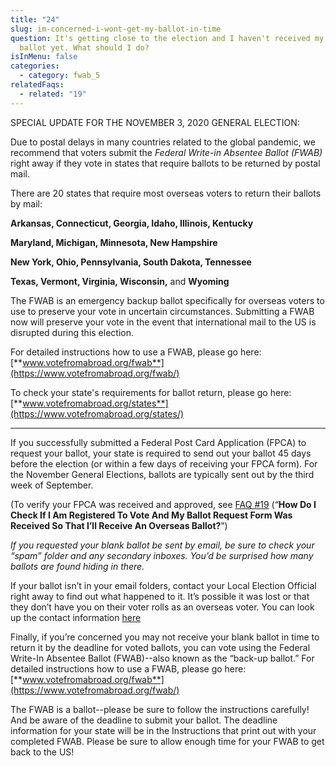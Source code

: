 ```yaml
---
title: "24"
slug: im-concerned-i-wont-get-my-ballot-in-time
question: It's getting close to the election and I haven't received my blank
  ballot yet. What should I do?
isInMenu: false
categories:
  - category: fwab_5
relatedFaqs:
  - related: "19"
---
```

SPECIAL UPDATE FOR THE NOVEMBER 3, 2020 GENERAL ELECTION: 

Due to postal delays in many countries related to the global pandemic, we recommend that voters submit the _Federal Write-in Absentee Ballot (FWAB)_ right away if they vote in states that require ballots to be returned by postal mail. 


There are 20 states that require most overseas voters to return their ballots by mail: 

**Arkansas, Connecticut, Georgia, Idaho, Illinois, Kentucky** 

**Maryland, Michigan, Minnesota, New Hampshire**

 **New York, Ohio, Pennsylvania, South Dakota, Tennessee**

**Texas, Vermont, Virginia, Wisconsin,** and **Wyoming**

The FWAB is an emergency backup ballot specifically for overseas voters to use to preserve your vote in uncertain circumstances. 
Submitting a FWAB now will preserve your vote in the event that international mail to the US is disrupted during this election.

For detailed instructions how to use a FWAB, please go here: [**www.votefromabroad.org/fwab**](https://www.votefromabroad.org/fwab/)

To check your state's requirements for ballot return, please go here: [**www.votefromabroad.org/states**](https://www.votefromabroad.org/states/)


******

If you successfully submitted a Federal Post Card Application (FPCA) to request your ballot, your state is required to send out your ballot 45 days before the election (or within a few days of receiving your FPCA form). For the November General Elections, ballots are typically sent out by the third week of September. 

(To verify your FPCA was received and approved, see [FAQ #19](/faqs/19) (“**How Do I Check If I Am Registered To Vote And My Ballot Request Form Was Received So That I’ll Receive An Overseas Ballot?**”)

_If you requested your blank ballot be sent by email, be sure to check your “spam” folder and any secondary inboxes. You’d be surprised how many ballots are found hiding in there._

If your ballot isn’t in your email folders, contact your Local Election Official right away to find out what happened to it. It’s possible it was lost or that they don’t have you on their voter rolls as an overseas voter. You can look up the contact information [here](/states)

Finally, if you’re concerned you may not receive your blank ballot in time to return it by the deadline for voted ballots, you can vote using the Federal Write-In Absentee Ballot (FWAB)--also known as the “back-up ballot.” For detailed instructions how to use a FWAB, please go here: [**www.votefromabroad.org/fwab**](https://www.votefromabroad.org/fwab/)

The FWAB is a ballot--please be sure to follow the instructions carefully! And be aware of the deadline to submit your ballot. The deadline information for your state will be in the Instructions that print out with your completed FWAB. Please be sure to allow enough time for your FWAB to get back to the US!

